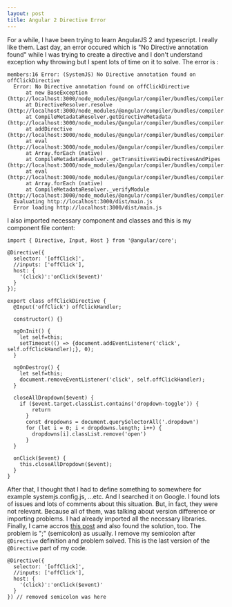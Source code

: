 ```yaml
---
layout: post
title: Angular 2 Directive Error
---
```


For a while, I have been trying to learn AngularJS 2 and typescript. I really 
like them. Last day, an error occured which is "No Directive annotation found" 
while I was trying to create a directive and I don't understand exception why 
throwing but I spent lots of time on it to solve. The error is : 

```
members:16 Error: (SystemJS) No Directive annotation found on offClickDirective
  Error: No Directive annotation found on offClickDirective
      at new BaseException (http://localhost:3000/node_modules/@angular/compiler/bundles/compiler.umd.js:5116:27)
      at DirectiveResolver.resolve (http://localhost:3000/node_modules/@angular/compiler/bundles/compiler.umd.js:12790:23)
      at CompileMetadataResolver.getDirectiveMetadata (http://localhost:3000/node_modules/@angular/compiler/bundles/compiler.umd.js:13097:55)
      at addDirective (http://localhost:3000/node_modules/@angular/compiler/bundles/compiler.umd.js:13367:37)
      at eval (http://localhost:3000/node_modules/@angular/compiler/bundles/compiler.umd.js:13376:77)
      at Array.forEach (native)
      at CompileMetadataResolver._getTransitiveViewDirectivesAndPipes (http://localhost:3000/node_modules/@angular/compiler/bundles/compiler.umd.js:13376:41)
      at eval (http://localhost:3000/node_modules/@angular/compiler/bundles/compiler.umd.js:13348:78)
      at Array.forEach (native)
      at CompileMetadataResolver._verifyModule (http://localhost:3000/node_modules/@angular/compiler/bundles/compiler.umd.js:13348:43)
  Evaluating http://localhost:3000/dist/main.js
  Error loading http://localhost:3000/dist/main.js
```

I also imported necessary component and classes and this is my component file 
content: 

```
import { Directive, Input, Host } from '@angular/core';

@Directive({
  selector: '[offClick]',
  //inputs: ['offClick'],
  host: {
    '(click)':'onClick($event)'
  }
});

export class offClickDirective {
  @Input('offClick') offClickHandler;
  
  constructor() {}

  ngOnInit() {
    let self=this;
    setTimeout(() => {document.addEventListener('click', self.offClickHandler);}, 0);
  }
  
  ngOnDestroy() {
    let self=this;
    document.removeEventListener('click', self.offClickHandler);    
  }

  closeAllDropdown($event) {
    if ($event.target.classList.contains('dropdown-toggle')) {
        return
      }
      const dropdowns = document.querySelectorAll('.dropdown')
      for (let i = 0; i < dropdowns.length; i++) {
        dropdowns[i].classList.remove('open')
      }
  }

  onClick($event) {
    this.closeAllDropdown($event);
  }
}
```

After that, I thought that I had to define something to somewhere for example 
systemjs.config.js, ...etc. And I searched it on Google. I found lots of issues
and lots of comments about this situation. But, in fact, they were not relevant.
Because all of them, was talking about version difference or importing problems.
I had already imported all the necessary libraries. Finally, I came accros 
[this post](http://stackoverflow.com/a/34524321/721600) and also found the 
solution, too. The problem is ";" (semicolon) as usually. I remove my semicolon 
after `@Directive` definition and problem solved. This is the last version of 
the `@Directive` part of my code.

```
@Directive({
  selector: '[offClick]',
  //inputs: ['offClick'],
  host: {
    '(click)':'onClick($event)'
  }
}) // removed semicolon was here
```
